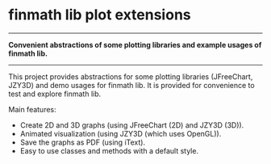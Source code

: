 # finmath lib plot extensions
- - - -
**Convenient abstractions of some plotting libraries and example usages of finmath lib.**
- - - -

This project provides abstractions for some plotting libraries (JFreeChart, JZY3D) and demo usages for finmath lib.
It is provided for convenience to test and explore finmath lib.

Main features:
- Create 2D and 3D graphs (using JFreeChart (2D) and JZY3D (3D)).
- Animated visualization (using JZY3D (which uses OpenGL)).
- Save the graphs as PDF (using iText).
- Easy to use classes and methods with a default style.



